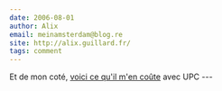 ```yaml
---
date: 2006-08-01
author: Alix
email: meinamsterdam@blog.re
site: http://alix.guillard.fr/
tags: comment
---
```


<p>Et de mon coté, <a href="http://www.upc.nl/telefonie/tarieven/buitenland">voici ce qu'il m'en coûte</a> avec UPC
---